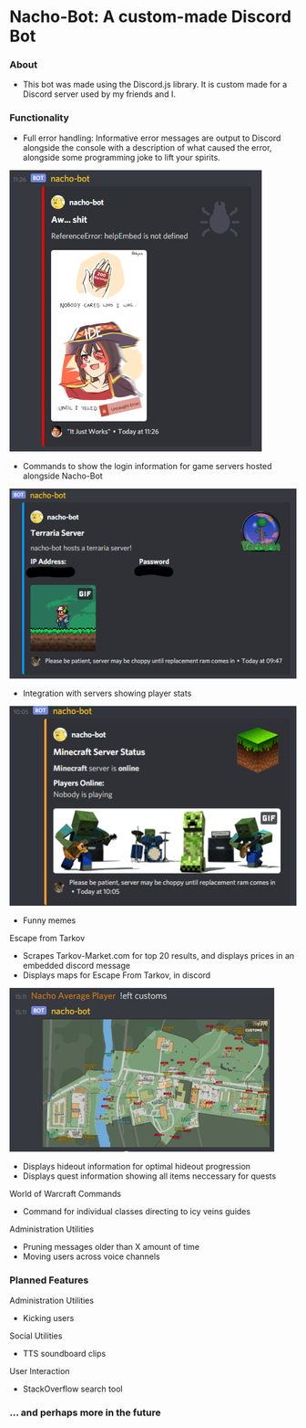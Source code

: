 <h1> Nacho-Bot: A custom-made Discord Bot</h1>
<h3> About </h3>
<p>
<ul>
<li> This bot was made using the Discord.js library. It is custom made for a Discord server used by my friends and I. </li>
</ul>
</p>
<h3> Functionality </h3>
<p>
<ul>
<li> Full error handling: Informative error messages are output to Discord alongside the console with a description of what caused the error, alongside some programming joke to lift your spirits. </li>
 </ul>
 
 
![image](https://github.com/jnchaba/nacho-bot/blob/main/nacho-bot/Docs/error.PNG?raw=true)
 
 
 <ul>
<li> Commands to show the login information for game servers hosted alongside Nacho-Bot </li>
</ul>

![image](https://github.com/jnchaba/nacho-bot/blob/main/nacho-bot/Docs/terraria.png?raw=true)

<ul>
<li> Integration with servers showing player stats </li>
</ul>

![image](https://github.com/jnchaba/nacho-bot/blob/main/nacho-bot/Docs/mcstatus.png?raw=true)

<ul>
<li> Funny memes </li>
</ul>

Escape from Tarkov
<ul>
 <li> Scrapes Tarkov-Market.com for top 20 results, and displays prices in an embedded discord message </li>
<li> Displays maps for Escape From Tarkov, in discord </li>
</ul>

![image](https://github.com/jnchaba/nacho-bot/blob/main/nacho-bot/Docs/nachoeft.png?raw=true)

<ul>
<li> Displays hideout information for optimal hideout progression </li>
<li> Displays quest information showing all items neccessary for quests </li>
</ul>



World of Warcraft Commands
<ul>
 <li> Command for individual classes directing to icy veins guides </li>
</ul>
</p>

Administration Utilities
<ul>
 <li> Pruning messages older than X amount of time </li>
<li> Moving users across voice channels </li>
</ul>
<h3> Planned Features </h3>
<p>
 
Administration Utilities
<ul>
<li> Kicking users </li>
</ul>
Social Utilities
<ul>
<li> TTS soundboard clips </li>
</ul>
User Interaction
<ul>
<li> StackOverflow search tool </li>
</ul>

<h3>... and perhaps more in the future</h3>
